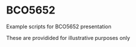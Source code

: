BCO5652
=======

Example scripts for BCO5652 presentation

These are providided for illustrative purposes only
